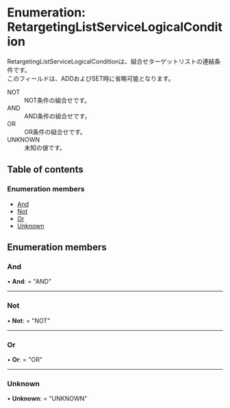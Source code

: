 # Enumeration: RetargetingListServiceLogicalCondition


<div lang=\"ja\">RetargetingListServiceLogicalConditionは、組合せターゲットリストの連結条件です。<br> このフィールドは、ADDおよびSET時に省略可能となります。</div>  <dl class=term>   <dt class=\"term__item\">NOT</dt>   <dd class=\"term__desc\"><span lang=\"ja\">NOT条件の組合せです。</span></dd>   <dt class=\"term__item\">AND</dt>   <dd class=\"term__desc\"><span lang=\"ja\">AND条件の組合せです。</span></dd>   <dt class=\"term__item\">OR</dt>   <dd class=\"term__desc\"><span lang=\"ja\">OR条件の組合せです。</span></dd>   <dt class=\"term__item\">UNKNOWN</dt>   <dd class=\"term__desc\"><span lang=\"ja\">未知の値です。</span></dd> </dl>

## Table of contents

### Enumeration members

- [And](retargetinglistservicelogicalcondition.md#and)
- [Not](retargetinglistservicelogicalcondition.md#not)
- [Or](retargetinglistservicelogicalcondition.md#or)
- [Unknown](retargetinglistservicelogicalcondition.md#unknown)

## Enumeration members

### And

• **And**: = "AND"

___

### Not

• **Not**: = "NOT"

___

### Or

• **Or**: = "OR"

___

### Unknown

• **Unknown**: = "UNKNOWN"
